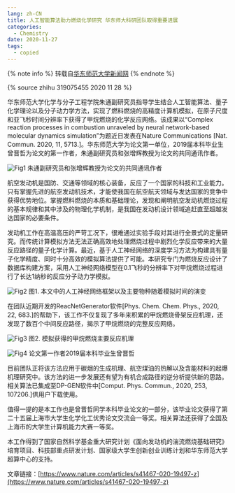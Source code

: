 ```yaml
---
lang: zh-CN
title: 人工智能算法助力燃烧化学研究 华东师大科研团队取得重要进展
categories:
  - Chemistry
date: 2020-11-27
tags:
  - copied
---
```

{% note info %}
转载自[华东师范大学新闻网](https://news.ecnu.edu.cn/ff/5e/c1837a261982/page.htm)
{% endnote %}

{% source zhihu 319075455 2020 11 28 %}

华东师范大学化学与分子工程学院朱通副研究员指导学生结合人工智能算法、量子化学理论以及分子动力学方法，实现了燃料燃烧的高精度计算机模拟，在原子尺度和亚飞秒时间分辨率下获得了甲烷燃烧的化学反应网络。该成果以“Complex reaction processes in combustion unraveled by neural network-based molecular dynamics simulation”为题近日发表在Nature Communications [Nat. Commun. 2020, 11, 5713.]。华东师范大学为论文第一单位，2019届本科毕业生曾晋哲为论文的第一作者，朱通副研究员和张增辉教授为论文的共同通讯作者。
<!--more-->

![Fig1](https://news.ecnu.edu.cn/_upload/article/images/89/34/c6ca3eb747e5af1179dd21f265e4/6edd890b-0968-4c92-bcc7-16fbb5ca0811.jpg)
朱通副研究员和张增辉教授为论文的共同通讯作者

航空发动机是国防、交通等领域的核心装备，反应了一个国家的科技和工业能力。只有掌握先进的航空发动机技术，才能使我国在航空航天领域与发达国家的竞争中获得优势地位。掌握燃料燃烧的本质和基础理论，发现和阐明航空发动机燃烧过程的基本规律和其中涉及的物理化学机制，是我国在发动机设计领域追赶直至超越发达国家的必要条件。

发动机工作在高温高压的严苛工况下，很难通过实验手段对其进行全景式的定量研究。而传统计算模拟方法无法正确高效地处理燃烧过程中剧烈化学反应带来的大量反应路径的量子化学计算。最近，基于人工神经网络的深度学习方法为构建具有量子化学精度、同时十分高效的模拟算法提供了可能。本研究专门为燃烧反应设计了数据库构建方案，采用人工神经网络模型在0.1飞秒的分辨率下对甲烷燃烧过程进行了长达1纳秒的反应分子动力学模拟。

![Fig2](https://news.ecnu.edu.cn/_upload/article/images/89/34/c6ca3eb747e5af1179dd21f265e4/4f81f75d-b789-408d-9ee8-28f0ff834e30.png)
图1. 本文中的人工神经网络框架以及主要物种随着模拟时间的演变

在团队近期开发的ReacNetGenerator软件[Phys. Chem. Chem. Phys., 2020, 22, 683.]的帮助下，该工作不仅复现了多年来积累的甲烷燃烧骨架反应机理，还发现了数百个中间反应路径，揭示了甲烷燃烧的完整反应网络。

![Fig3](https://news.ecnu.edu.cn/_upload/article/images/89/34/c6ca3eb747e5af1179dd21f265e4/ee74ecc3-f49c-4df2-9e96-9cfe984e351c.png)
图2. 模拟获得的甲烷燃烧主要反应机理

![Fig4](https://news.ecnu.edu.cn/_upload/article/images/89/34/c6ca3eb747e5af1179dd21f265e4/98669519-dc2b-4e62-b4a2-3d60e3740cdb.jpg)
论文第一作者2019届本科毕业生曾晋哲

目前团队正将该方法应用于碳烟的生成机理、航空煤油的热解以及含能材料的起爆机理研究中。该方法的进一步发展还有望为有机合成路径的逆分析提供新的思路。相关算法已集成至DP-GEN软件中[Comput. Phys. Commun., 2020, 253, 107206.]供用户下载使用。

值得一提的是本工作也是曾晋哲同学本科毕业论文的一部分，该毕业论文获得了第二十五届上海市大学生化学化工优秀论文交流会一等奖。相关算法还获得了全国及上海市的大学生计算机能力大赛一等奖。

本工作得到了国家自然科学基金重大研究计划《面向发动机的湍流燃烧基础研究》培育项目、科技部重点研发计划、国家级大学生创新创业训练计划和华东师范大学超算中心的支持。

文章链接：[https://www.nature.com/articles/s41467-020-19497-z](https://www.nature.com/articles/s41467-020-19497-z)
